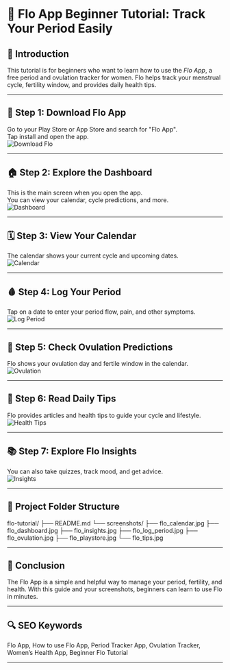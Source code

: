 

# 🌸 Flo App Beginner Tutorial: Track Your Period Easily

## 📌 Introduction
This tutorial is for beginners who want to learn how to use the *Flo App*, a free period and ovulation tracker for women. Flo helps track your menstrual cycle, fertility window, and provides daily health tips.

---

## 📱 Step 1: Download Flo App
Go to your Play Store or App Store and search for "Flo App".  
Tap install and open the app.  
![Download Flo](https://github.com/Onomzy447/flo-tutorial/blob/main/flo_tutorial/screenshots/flo_playstore.jpg.jpg?raw=true)

---

## 🏠 Step 2: Explore the Dashboard
This is the main screen when you open the app.  
You can view your calendar, cycle predictions, and more.  
![Dashboard](https://github.com/Onomzy447/flo-tutorial/blob/main/flo_tutorial/screenshots/flo_dashboard.jpg.jpg?raw=true)

---

## 🗓 Step 3: View Your Calendar
The calendar shows your current cycle and upcoming dates.  
![Calendar](https://github.com/Onomzy447/flo-tutorial/blob/main/flo_tutorial/screenshots/flo_calender.jpg.jpg?raw=true)

---

## 🩸 Step 4: Log Your Period
Tap on a date to enter your period flow, pain, and other symptoms.  
![Log Period](https://github.com/Onomzy447/flo-tutorial/blob/main/screenshots/flo_log_periof.jpg.jpg?raw=true)

---

## 🐣 Step 5: Check Ovulation Predictions
Flo shows your ovulation day and fertile window in the calendar.  
![Ovulation](https://github.com/Onomzy447/flo-tutorial/blob/main/flo_tutorial/screenshots/flo_ovulation.jpg.jpg?raw=true)

---

## 🧠 Step 6: Read Daily Tips
Flo provides articles and health tips to guide your cycle and lifestyle.  
![Health Tips](https://github.com/Onomzy447/flo-tutorial/blob/main/screenshots/flo_insghts.jpg.jpg?raw=true)

---

## 📚 Step 7: Explore Flo Insights
You can also take quizzes, track mood, and get advice.  
![Insights](https://github.com/Onomzy447/flo-tutorial/blob/main/flo_tutorial/screenshots/flo_tips.jpg.jpg?raw=true)

---

## 📁 Project Folder Structure

flo-tutorial/ ├── README.md └── screenshots/ ├── flo_calendar.jpg ├── flo_dashboard.jpg ├── flo_insights.jpg ├── flo_log_period.jpg ├── flo_ovulation.jpg ├── flo_playstore.jpg └── flo_tips.jpg

---

## 🧾 Conclusion
The Flo App is a simple and helpful way to manage your period, fertility, and health. With this guide and your screenshots, beginners can learn to use Flo in minutes.

---

## 🔍 SEO Keywords
Flo App, How to use Flo App, Period Tracker App, Ovulation Tracker, Women’s Health App, Beginner Flo Tutorial


---




 
